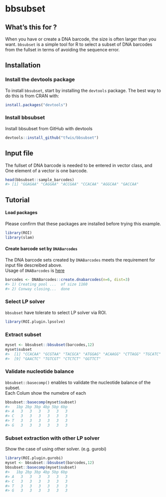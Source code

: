 
<!-- README.md is generated from README.Rmd. Please edit that file -->

# bbsubset

<!-- badges: start -->
<!-- badges: end -->

## What’s this for ?

When you have or create a DNA barcode, the size is often larger than you
want. `bbsubset` is a simple tool for R to select a subset of DNA
barcodes from the fullset in terms of avoiding the sequence error.

## Installation

### Install the devtools package

To install `bbsubset`, start by installing the `devtools` package. The
best way to do this is from CRAN with:

``` r
install.packages("devtools")
```

### Install bbsubset

Install bbsubset from GitHub with devtools

``` r
devtools::install_github("tfwis/bbsubset")
```

## Input file

The fullset of DNA barcode is needed to be entered in vector class, and
One element of a vector is one barcode.

``` r
head(bbsubset::sample_barcodes)
#> [1] "GGAGAA" "CAGGAA" "ACCGAA" "CCACAA" "AGGCAA" "GACCAA"
```

## Tutorial

#### Load packages

Please confirm that these packages are installed before trying this
example.

``` r
library(ROI)
library(slam)
```

#### Create barcode set by `DNABarcodes`

The DNA barcode sets created by `DNABarcodes` meets the requirement for
input file descreibed above.  
Usage of `DNABarcodes` is
[here](https://bioconductor.org/packages/release/bioc/vignettes/DNABarcodes/inst/doc/DNABarcodes.html)

``` r
barcodes <- DNABarcodes::create.dnabarcodes(n=6, dist=3)
#> 1) Creating pool ...  of size 1160
#> 2) Conway closing...  done
```

### Select LP solver

`bbsubset` have tolerate to select LP solver via ROI.

``` r
library(ROI.plugin.lpsolve)
```

### Extract subset

``` r
myset <- bbsubset::bbsubset(barcodes,12)
myset$subset
#>  [1] "CCACAA" "GCGTAA" "TACGCA" "ATGGAG" "ACAAGG" "CTTAGG" "TGCATC" "AAGGTC"
#>  [9] "GAACTC" "TGTCGT" "CTCTCT" "GGTTCT"
```

### Validate nucleotide balance

`bbsubset::basecomp()` enables to validate the nucleotide balance of the
subset.  
Each Colum show the numebre of each

``` r
bbsubset::basecomp(myset$subset)
#>   1bp 2bp 3bp 4bp 5bp 6bp
#> A   3   3   3   3   3   3
#> C   3   3   3   3   3   3
#> T   3   3   3   3   3   3
#> G   3   3   3   3   3   3
```

### Subset extraction with other LP solver

Show the case of using other solver. (e.g. gurobi)

``` r
library(ROI.plugin.gurobi)
myset <- bbsubset::bbsubset(barcodes,12)
bbsubset::basecomp(myset$subset)
#>   1bp 2bp 3bp 4bp 5bp 6bp
#> A   3   3   3   3   3   3
#> C   3   3   3   3   3   3
#> T   3   3   3   3   3   3
#> G   3   3   3   3   3   3
```
